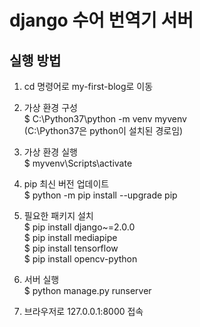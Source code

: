 # django 수어 번역기 서버

## 실행 방법
1. cd 명령어로 my-first-blog로 이동

2. 가상 환경 구성  
$ C:\Python37\python -m venv myvenv  
(C:\Python37은 python이 설치된 경로임)

3. 가상 환경 실행  
$ myvenv\Scripts\activate

4. pip 최신 버전 업데이트  
$ python -m pip install --upgrade pip

5. 필요한 패키지 설치  
$ pip install django~=2.0.0  
$ pip install mediapipe  
$ pip install tensorflow  
$ pip install opencv-python

6. 서버 실행  
$ python manage.py runserver

7. 브라우저로 127.0.0.1:8000 접속